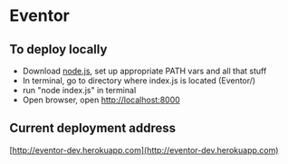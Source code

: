 # Eventor

## To deploy locally

- Download [node.js](https://nodejs.org/en/), set up appropriate PATH vars and all that stuff
- In terminal, go to directory where index.js is located (Eventor/)
- run "node index.js" in terminal
- Open browser, open [http://localhost:8000](http://localhost:8000)

## Current deployment address

[http://eventor-dev.herokuapp.com](http://eventor-dev.herokuapp.com)
